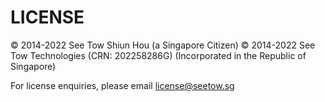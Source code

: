 # LICENSE


&copy; 2014-2022 See Tow Shiun Hou (a Singapore Citizen)
&copy; 2014-2022 See Tow Technologies (CRN: 202258286G) (Incorporated in the Republic of Singapore)

For license enquiries, please email license@seetow.sg
